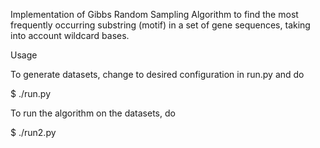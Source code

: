 Implementation of Gibbs Random Sampling Algorithm to find the most frequently occurring substring (motif) in a set of gene sequences, taking into account wildcard bases.

Usage

To generate datasets, change to desired configuration in run.py and do

$ ./run.py

To run the algorithm on the datasets, do

$ ./run2.py

